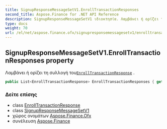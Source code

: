 ```yaml
---
title: SignupResponseMessageSetV1.EnrollTransactionResponses
second_title: Aspose.Finance for .NET API Reference
description: SignupResponseMessageSetV1 ιδιοκτησία. Λαμβάνει ή ορίζει τη συλλογή τουEnrollTransactionResponse .
type: docs
weight: 70
url: /el/net/aspose.finance.ofx/signupresponsemessagesetv1/enrolltransactionresponses/
---
```

## SignupResponseMessageSetV1.EnrollTransactionResponses property

Λαμβάνει ή ορίζει τη συλλογή του[`EnrollTransactionResponse`](../../../aspose.finance.ofx.signup/enrolltransactionresponse/) .

```csharp
public List<EnrollTransactionResponse> EnrollTransactionResponses { get; set; }
```

### Δείτε επίσης

* class [EnrollTransactionResponse](../../../aspose.finance.ofx.signup/enrolltransactionresponse/)
* class [SignupResponseMessageSetV1](../)
* χώρος ονομάτων [Aspose.Finance.Ofx](../../signupresponsemessagesetv1/)
* συνέλευση [Aspose.Finance](../../../)


